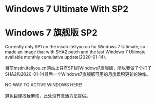 # Windows 7 Ultimate With SP2
# Windows 7 旗舰版 SP2
Currently only SP1 on the msdn.itellyou.cn for Windows 7 Ultimate, so I made an image that with SHA2 patch and the last Windows 7 Ultimate available monthly cumulative update(2020-01-14).\
\
目前msdn.itellyou.cn网站上只有SP1的Windows7旗舰版，所以我做了个打了SHA2和2020-01-14最后一个Windows7旗舰版可用的月度累积更新的映像。\
\
NO WAY TO ACTIVE WINDOWS HERE!\
\
避免巨硬找我麻烦，此处没有激活方法提供。
